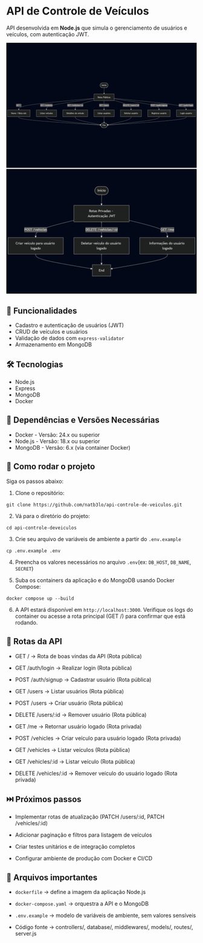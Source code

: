# API de Controle de Veículos

API desenvolvida em **Node.js** que simula o gerenciamento de usuários e veículos, com autenticação JWT.

![Diagrama da API](docs/mermaid-diagram-2025-09-20-150645.png)
![Diagrama da API - Rotas Privadas](docs/mermaid-diagram-2025-09-20-151033.png)

## 🚀 Funcionalidades

- Cadastro e autenticação de usuários (JWT)
- CRUD de veículos e usuários
- Validação de dados com `express-validator`
- Armazenamento em MongoDB

## 🛠️ Tecnologias

- Node.js
- Express
- MongoDB
- Docker

## 🔗 Dependências e Versões Necessárias
- Docker - Versão: 24.x ou superior
- Node.js - Versão: 18.x ou superior
- MongoDB - Versão: 6.x (via container Docker)

## 🏃 Como rodar o projeto
Siga os passos abaixo:

1. Clone o repositório:
```
git clone https://github.com/natb3lo/api-controle-de-veiculos.git
```
2. Vá para o diretório do projeto:
```
cd api-controle-deveiculos
```
3. Crie seu arquivo de variáveis de ambiente a partir do `.env.example`
```
cp .env.example .env
```
4. Preencha os valores necessários no arquivo `.env`(ex: `DB_HOST`, `DB_NAME`, `SECRET`)

5. Suba os containers da aplicação e do MongoDB usando Docker Compose:
```
docker compose up --build
```
6. A API estará disponível em `http://localhost:3000`.
Verifique os logs do container ou acesse a rota principal (GET /) para confirmar que está rodando.

## 📌 Rotas da API

- GET / → Rota de boas vindas da API (Rota pública)

- GET /auth/login → Realizar login (Rota pública)

- POST /auth/signup → Cadastrar usuário (Rota pública)

- GET /users → Listar usuários (Rota pública)

- POST /users → Criar usuário (Rota pública)

- DELETE /users/:id → Remover usuário (Rota pública)

- GET /me → Retornar usuário logado (Rota privada)

- POST /vehicles → Criar veículo para usuário logado (Rota privada)

- GET /vehicles → Listar veículos (Rota pública)

- GET /vehicles/:id → Listar veículo (Rota pública)

- DELETE /vehicles/:id → Remover veículo do usuário logado (Rota privada)

## ⏭️ Próximos passos

- Implementar rotas de atualização (PATCH /users/:id, PATCH /vehicles/:id)

- Adicionar paginação e filtros para listagem de veículos

- Criar testes unitários e de integração completos

- Configurar ambiente de produção com Docker e CI/CD

## 📁 Arquivos importantes

- `dockerfile` → define a imagem da aplicação Node.js

- `docker-compose.yaml` → orquestra a API e o MongoDB

- `.env.example` → modelo de variáveis de ambiente, sem valores sensíveis

- Código fonte → controllers/, database/, middlewares/, models/, routes/, server.js

